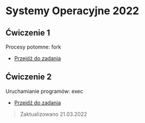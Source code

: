 # Systemy Operacyjne 2022

## Ćwiczenie 1
Procesy potomne: fork
 - [Przejdź do zadania](cw1)

 ## Ćwiczenie 2
Uruchamianie programów: exec
 - [Przejdź do zadania](cw2)


> Zaktualizowano 21.03.2022